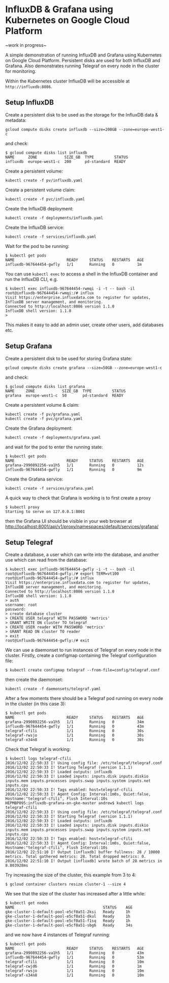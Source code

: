 # InfluxDB & Grafana using Kubernetes on Google Cloud Platform

~work in progress~

A simple demonstration of running InfluxDB and Grafana using Kubernetes on Google Cloud Platform. Persistent disks are used for both InfluxDB and Grafana. Also demonstrates running Telegraf on every node in the cluster for monitoring.

Within the Kubernetes cluster InfluxDB will be accessible at `http://influxdb:8086`.

## Setup InfluxDB
Create a persistent disk to be used as the storage for the InfluxDB data & metadata:
```
gcloud compute disks create influxdb --size=200GB --zone=europe-west1-c
```
and check:
```
$ gcloud compute disks list influxdb
NAME      ZONE            SIZE_GB  TYPE         STATUS
influxdb  europe-west1-c  200      pd-standard  READY
```
Create a persistent volume:
```
kubectl create -f pv/influxdb.yaml
```
Create a persistent volume claim:
```
kubectl create -f pvc/influxdb.yaml
```
Create the InfluxDB deployment:
```
kubectl create -f deployments/influxdb.yaml
```
Create the InfluxDB service:
```
kubectl create -f services/influxdb.yaml
```
Wait for the pod to be running:
```
$ kubectl get pods
NAME                       READY     STATUS    RESTARTS   AGE
influxdb-967644454-gwfly   1/1       Running   0          1m
```
You can use `kubectl exec` to access a shell in the InfluxDB container and run the InfluxDB CLI, e.g.
```
$ kubectl exec influxdb-967644454-rwmqi -i -t -- bash -il
root@influxdb-967644454-rwmqi:/# influx
Visit https://enterprise.influxdata.com to register for updates, InfluxDB server management, and monitoring.
Connected to http://localhost:8086 version 1.1.0
InfluxDB shell version: 1.1.0
>
```
This makes it easy to add an admin user, create other users, add databases etc.

## Setup Grafana
Create a persistent disk to be used for storing Grafana state:
```
gcloud compute disks create grafana --size=50GB --zone=europe-west1-c
```
and check:
```
$ gcloud compute disks list grafana
NAME     ZONE            SIZE_GB  TYPE         STATUS
grafana  europe-west1-c  50       pd-standard  READY
```
Create a persistent volume & claim:
```
kubectl create -f pv/grafana.yaml
kubectl create -f pvc/grafana.yaml
```
Create the Grafana deployment:
```
kubectl create -f deployments/grafana.yaml
```
and wait for the pod to enter the running state:
```
$ kubectl get pods
NAME                       READY     STATUS    RESTARTS   AGE
grafana-2990892256-va1h5   1/1       Running   0          12s
influxdb-967644454-gwfly   1/1       Running   0          9m
```
Create the Grafana service:
```
kubectl create -f services/grafana.yaml
```
A quick way to check that Grafana is working is to first create a proxy
```
$ kubectl proxy
Starting to serve on 127.0.0.1:8001
```
then the Grafana UI should be visible in your web browser at <http://localhost:8001/api/v1/proxy/namespaces/default/services/grafana/>

## Setup Telegraf
Create a database, a user which can write into the database, and another use which can read from the database:
```
$ kubectl exec influxdb-967644454-gwfly -i -t -- bash -il
root@influxdb-967644454-gwfly:/# export TERM=vt100
root@influxdb-967644454-gwfly:/# influx
Visit https://enterprise.influxdata.com to register for updates, InfluxDB server management, and monitoring.
Connected to http://localhost:8086 version 1.1.0
InfluxDB shell version: 1.1.0
> auth
username: root
password:
> create database cluster
> CREATE USER telegraf WITH PASSWORD 'metrics'
> GRANT WRITE ON cluster TO telegraf
> CREATE USER reader WITH PASSWORD 'metrics'
> GRANT READ ON cluster TO reader
> exit
root@influxdb-967644454-gwfly:/# exit
```
We can use a daemonset to run instances of Telegraf on every node in the cluster. Firstly, create a configmap containing the Telegraf configuration file:
```
$ kubectl create configmap telegraf --from-file=config/telegraf.conf
```
then create the daemonset:
```
kubectl create -f daemonsets/telegraf.yaml
```
After a few moments there should be a Telegraf pod running on every node in the cluster (in this case 3):
```
$ kubectl get pods
NAME                       READY     STATUS    RESTARTS   AGE
grafana-2990892256-va1h5   1/1       Running   0          34m
influxdb-967644454-gwfly   1/1       Running   0          43m
telegraf-cfili             1/1       Running   0          30s
telegraf-rwsjo             1/1       Running   0          30s
telegraf-x34n8             1/1       Running   0          30s
```
Check that Telegraf is working:
```
$ kubectl logs telegraf-cfili
2016/12/02 22:50:33 I! Using config file: /etc/telegraf/telegraf.conf
2016/12/02 22:50:33 I! Starting Telegraf (version 1.1.1)
2016/12/02 22:50:33 I! Loaded outputs: influxdb
2016/12/02 22:50:33 I! Loaded inputs: inputs.disk inputs.diskio inputs.mem inputs.processes inputs.swap inputs.system inputs.net inputs.cpu
2016/12/02 22:50:33 I! Tags enabled: host=telegraf-cfili
2016/12/02 22:50:33 I! Agent Config: Interval:1m0s, Quiet:false, Hostname:"telegraf-cfili", Flush Interval:10s
HEPMBP095:influxdb-grafana-on-gke-master andrew$ kubectl logs telegraf-cfili
2016/12/02 22:50:33 I! Using config file: /etc/telegraf/telegraf.conf
2016/12/02 22:50:33 I! Starting Telegraf (version 1.1.1)
2016/12/02 22:50:33 I! Loaded outputs: influxdb
2016/12/02 22:50:33 I! Loaded inputs: inputs.disk inputs.diskio inputs.mem inputs.processes inputs.swap inputs.system inputs.net inputs.cpu
2016/12/02 22:50:33 I! Tags enabled: host=telegraf-cfili
2016/12/02 22:50:33 I! Agent Config: Interval:1m0s, Quiet:false, Hostname:"telegraf-cfili", Flush Interval:10s
2016/12/02 22:51:10 I! Output [influxdb] buffer fullness: 28 / 10000 metrics. Total gathered metrics: 28. Total dropped metrics: 0.
2016/12/02 22:51:10 I! Output [influxdb] wrote batch of 28 metrics in 8.803928ms
```
Try increasing the size of the cluster, this example from 3 to 4:
```
$ gcloud container clusters resize cluster-1 --size 4
```
We see that the size of the cluster has increased after a little while:
```
$ kubectl get nodes
NAME                                       STATUS    AGE
gke-cluster-1-default-pool-e5cf0a51-2ksi   Ready     1h
gke-cluster-1-default-pool-e5cf0a51-dkul   Ready     1h
gke-cluster-1-default-pool-e5cf0a51-f1sq   Ready     1h
gke-cluster-1-default-pool-e5cf0a51-sbg6   Ready     34s
```
and we now have 4 instances of Telegraf running:
```
$ kubectl get pods
NAME                       READY     STATUS    RESTARTS   AGE
grafana-2990892256-va1h5   1/1       Running   0          43m
influxdb-967644454-gwfly   1/1       Running   0          53m
telegraf-cfili             1/1       Running   0          10m
telegraf-cwjd6             1/1       Running   0          1m
telegraf-rwsjo             1/1       Running   0          10m
telegraf-x34n8             1/1       Running   0          10m
```
